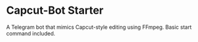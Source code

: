 # Capcut-Bot Starter
A Telegram bot that mimics Capcut-style editing using FFmpeg. Basic start command included.
